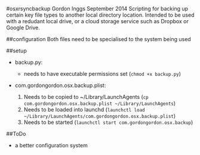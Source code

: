 #osxrsyncbackup
Gordon Inggs
September 2014
Scripting for backing up certain key file types to another local directory location. Intended to be used with a redudant local drive, or a cloud storage service such as Dropbox or Google Drive.

##configuration
Both files need to be specialised to the system being used

##setup
* backup.py:
    * needs to have executable permissions set (`chmod +x backup.py`)

* com.gordongordon.osx.backup.plist:
    1.  Needs to be copied to ~/Library/LaunchAgents (`cp com.gordongordon.osx.backup.plist ~/Library/LaunchAgents`)
    2.  Needs to be loaded into launchd (`launchctl load ~/Library/LaunchAgents/com.gordongordon.osx.backup.plist`)
    3.  Needs to be started (`launchctl start com.gordongordon.osx.backup`)
    
##ToDo
* a better configuration system